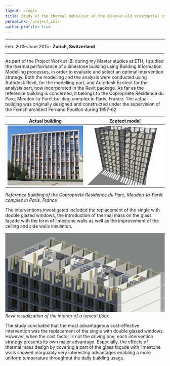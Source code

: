 ```yaml
---
layout: single
title: Study of the thermal behaviour of the 60-year-old residential stone building Résidence du Parc using BIM process
permalink: /project_ibi/
author_profile: true
---
```


---------------------------------------------------------------------
Feb. 2015-June 2015
  : **Zurich, Switzerland**

---------------------------------------------------------------------

As part of the Project Work at IBI during my Master studies at ETH, I studied the thermal performance of a limestone building using Building Information Modelling processes, in order to evaluate and select an optimal intervention strategy. Both the modelling and the analysis were conducted using Autodesk Revit, for the modelling part, and Autodesk Ecotect for the analysis part, now incorporated in the Revit package.
As far as the reference building is concerned, it belongs to the Copropriété Résidence du Parc, Meudon-la-Forêt building complex in Paris, France. The actual building was originally designed and constructed under the supervision of the French architect Fernand Pouillon during 1957-62.

Actual building             |  Ecotect model
:-------------------------:|:-------------------------:
![limestone1](../assets/images/project_ibi/limestone1.jpg "limestone1")  |  ![limestone2](../assets/images/project_ibi/limestone2.jpg "limestone2")

*Reference building of the Copropriété Résidence du Parc, Meudon-la-Forêt complex in Paris, France.*

The interventions investigated included the replacement of the single with double glazed windows, the introduction of thermal mass on the glass façade with the form of limestone walls as well as the improvement of the ceiling and side walls insulation.

![limestone3](../assets/images/project_ibi/limestone32.jpg "limestone3")
*Revit visualization of the interior of a typical floor.*

The study concluded that the most advantageous cost-effective intervention was the replacement of the single with double glazed windows. However, when the cost factor is not the driving one, each intervention strategy presents its own major advantage. Especially, the effects of thermal mass design by covering a part of the glass façade with limestone walls showed inarguably very interesting advantages enabling a more uniform temperature throughout the daily building usage.
